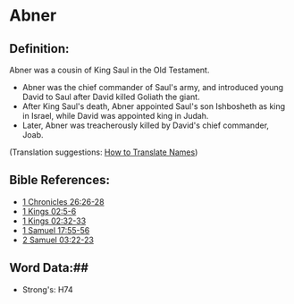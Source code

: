 # Abner #

## Definition: ##

Abner was a cousin of King Saul in the Old Testament.

* Abner was the chief commander of Saul's army, and introduced young David to Saul after David killed Goliath the giant.
* After King Saul's death, Abner appointed Saul's son Ishbosheth as king in Israel, while David was appointed king in Judah.
* Later, Abner was treacherously killed by David's chief commander, Joab.

(Translation suggestions: [How to Translate Names](rc://en/ta/man/translate/translate-names))

## Bible References: ##

* [1 Chronicles 26:26-28](rc://en/tn/help/1ch/26/26)
* [1 Kings 02:5-6](rc://en/tn/help/1ki/02/05)
* [1 Kings 02:32-33](rc://en/tn/help/1ki/02/32)
* [1 Samuel 17:55-56](rc://en/tn/help/1sa/17/55)
* [2 Samuel 03:22-23](rc://en/tn/help/2sa/03/22)

## Word Data:##

* Strong's: H74
